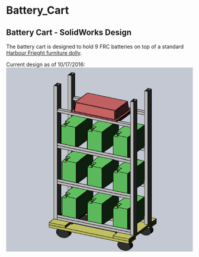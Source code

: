 # Battery_Cart
## Battery Cart - SolidWorks Design 

The battery cart is designed to hold 9 FRC batteries on top of a standard [Harbour Frieght furniture dolly](http://www.harborfreight.com/material-handling/dollies/18-in-x-12-in-1000-lb-capacity-hardwood-dolly-61899.html).

Current design as of 10/17/2016:
![Usage Example](https://github.com/BenzeneBots/Battery_Cart/blob/Update-to-ReadMe/Cart2.png)

